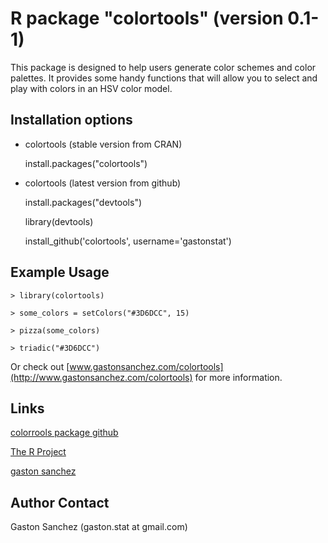 R package "colortools" (version 0.1-1)
============================

This package is designed to help users generate color schemes and color palettes. It provides some handy functions that will allow you to select and play with colors in an HSV color model.

Installation options
-----------------------------
*  colortools (stable version from CRAN)

   install.packages("colortools")

*  colortools (latest version from github)

   install.packages("devtools") 

   library(devtools)
   
   install_github('colortools',  username='gastonstat')


Example Usage
-------------
    > library(colortools)

    > some_colors = setColors("#3D6DCC", 15)

    > pizza(some_colors)

    > triadic("#3D6DCC")


Or check out [www.gastonsanchez.com/colortools](http://www.gastonsanchez.com/colortools) for more information.

Links
-----
[colorrools package github](http://github.com/gastonstat/colortools)

[The R Project](http://www.r-project.org/)

[gaston sanchez](http://www.gastonsanchez.com)


Author Contact
--------------
Gaston Sanchez (gaston.stat at gmail.com)
